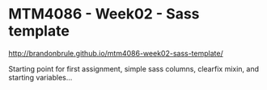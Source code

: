 MTM4086 - Week02 - Sass template
============================
http://brandonbrule.github.io/mtm4086-week02-sass-template/

Starting point for first assignment, simple sass columns, clearfix mixin, and starting variables...
